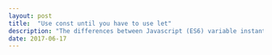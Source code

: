 ```yaml
---
layout: post
title:  "Use const until you have to use let"
description: "The differences between Javascript (ES6) variable instantiation keywords -- const and let -- and when to use them."
date: 2017-06-17
---
```

<!--
OUTLINE:
[] what we had before: var
[] what we have now: const and let
[] details of let
[] details of const
[] when to use const
[] when to use let
[] conclusion (use const until you have to use let, never use var)
-->

